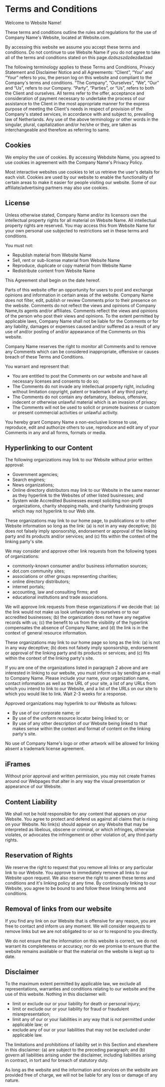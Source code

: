 # Terms and Conditions

Welcome to Website Name!

These terms and conditions outline the rules and regulations for the use of Company Name's Website, located at Website.com.

By accessing this website we assume you accept these terms and conditions. Do not continue to use Website Name if you do not agree to take all of the terms and conditions stated on this page.dzdszszdzdezdadzad

The following terminology applies to these Terms and Conditions, Privacy Statement and Disclaimer Notice and all Agreements: “Client”, “You” and “Your” refers to you, the person log on this website and compliant to the Company's terms and conditions. “The Company”, “Ourselves”, “We”, “Our” and “Us”, refers to our Company. “Party”, “Parties”, or “Us”, refers to both the Client and ourselves. All terms refer to the offer, acceptance and consideration of payment necessary to undertake the process of our assistance to the Client in the most appropriate manner for the express purpose of meeting the Client's needs in respect of provision of the Company's stated services, in accordance with and subject to, prevailing law of Netherlands. Any use of the above terminology or other words in the singular, plural, capitalization and/or he/she or they, are taken as interchangeable and therefore as referring to same.

## Cookies

We employ the use of cookies. By accessing Webdsite Name, you agreed to use cookies in agreement with the Company Name's Privacy Policy.

Most interactive websites use cookies to let us retrieve the user's details for each visit. Cookies are used by our website to enable the functionality of certain areas to make it easier for people visiting our website. Some of our affiliate/advertising partners may also use cookies.

## License

Unless otherwise stated, Company Name and/or its licensors own the intellectual property rights for all material on Website Name. All intellectual property rights are reserved. You may access this from Website Name for your own personal use subjected to restrictions set in these terms and conditions.

You must not:

- Republish material from Website Name
- Sell, rent or sub-license material from Website Name
- Reproduce, duplicate or copy material from Website Name
- Redistribute content from Website Name

This Agreement shall begin on the date hereof.

Parts of this website offer an opportunity for users to post and exchange opinions and information in certain areas of the website. Company Name does not filter, edit, publish or review Comments prior to their presence on the website. Comments do not reflect the views and opinions of Company Name,its agents and/or affiliates. Comments reflect the views and opinions of the person who post their views and opinions. To the extent permitted by applicable laws, Company Name shall not be liable for the Comments or for any liability, damages or expenses caused and/or suffered as a result of any use of and/or posting of and/or appearance of the Comments on this website.

Company Name reserves the right to monitor all Comments and to remove any Comments which can be considered inappropriate, offensive or causes breach of these Terms and Conditions.

You warrant and represent that:

- You are entitled to post the Comments on our website and have all necessary licenses and consents to do so;
- The Comments do not invade any intellectual property right, including without limitation copyright, patent or trademark of any third party;
- The Comments do not contain any defamatory, libelous, offensive, indecent or otherwise unlawful material which is an invasion of privacy
- The Comments will not be used to solicit or promote business or custom or present commercial activities or unlawful activity.

You hereby grant Company Name a non-exclusive license to use, reproduce, edit and authorize others to use, reproduce and edit any of your Comments in any and all forms, formats or media.

## Hyperlinking to our Content

The following organizations may link to our Website without prior written approval:

- Government agencies;
- Search engines;
- News organizations;
- Online directory distributors may link to our Website in the same manner as they hyperlink to the Websites of other listed businesses; and
- System wide Accredited Businesses except soliciting non-profit organizations, charity shopping malls, and charity fundraising groups which may not hyperlink to our Web site.

These organizations may link to our home page, to publications or to other Website information so long as the link: (a) is not in any way deceptive; (b) does not falsely imply sponsorship, endorsement or approval of the linking party and its products and/or services; and (c) fits within the context of the linking party's site.

We may consider and approve other link requests from the following types of organizations:

- commonly-known consumer and/or business information sources;
- dot.com community sites;
- associations or other groups representing charities;
- online directory distributors;
- internet portals;
- accounting, law and consulting firms; and
- educational institutions and trade associations.

We will approve link requests from these organizations if we decide that: (a) the link would not make us look unfavorably to ourselves or to our accredited businesses; (b) the organization does not have any negative records with us; (c) the benefit to us from the visibility of the hyperlink compensates the absence of Company Name; and (d) the link is in the context of general resource information.

These organizations may link to our home page so long as the link: (a) is not in any way deceptive; (b) does not falsely imply sponsorship, endorsement or approval of the linking party and its products or services; and (c) fits within the context of the linking party's site.

If you are one of the organizations listed in paragraph 2 above and are interested in linking to our website, you must inform us by sending an e-mail to Company Name. Please include your name, your organization name, contact information as well as the URL of your site, a list of any URLs from which you intend to link to our Website, and a list of the URLs on our site to which you would like to link. Wait 2-3 weeks for a response.

Approved organizations may hyperlink to our Website as follows:

- By use of our corporate name; or
- By use of the uniform resource locator being linked to; or
- By use of any other description of our Website being linked to that makes sense within the context and format of content on the linking party's site.

No use of Company Name's logo or other artwork will be allowed for linking absent a trademark license agreement.

## iFrames

Without prior approval and written permission, you may not create frames around our Webpages that alter in any way the visual presentation or appearance of our Website.

## Content Liability

We shall not be hold responsible for any content that appears on your Website. You agree to protect and defend us against all claims that is rising on your Website. No link(s) should appear on any Website that may be interpreted as libelous, obscene or criminal, or which infringes, otherwise violates, or advocates the infringement or other violation of, any third party rights.

## Reservation of Rights

We reserve the right to request that you remove all links or any particular link to our Website. You approve to immediately remove all links to our Website upon request. We also reserve the right to amen these terms and conditions and it's linking policy at any time. By continuously linking to our Website, you agree to be bound to and follow these linking terms and conditions.

## Removal of links from our website

If you find any link on our Website that is offensive for any reason, you are free to contact and inform us any moment. We will consider requests to remove links but we are not obligated to or so or to respond to you directly.

We do not ensure that the information on this website is correct, we do not warrant its completeness or accuracy; nor do we promise to ensure that the website remains available or that the material on the website is kept up to date.

## Disclaimer

To the maximum extent permitted by applicable law, we exclude all representations, warranties and conditions relating to our website and the use of this website. Nothing in this disclaimer will:

- limit or exclude our or your liability for death or personal injury;
- limit or exclude our or your liability for fraud or fraudulent misrepresentation;
- limit any of our or your liabilities in any way that is not permitted under applicable law; or
- exclude any of our or your liabilities that may not be excluded under applicable law.

The limitations and prohibitions of liability set in this Section and elsewhere in this disclaimer: (a) are subject to the preceding paragraph; and (b) govern all liabilities arising under the disclaimer, including liabilities arising in contract, in tort and for breach of statutory duty.

As long as the website and the information and services on the website are provided free of charge, we will not be liable for any loss or damage of any nature.
